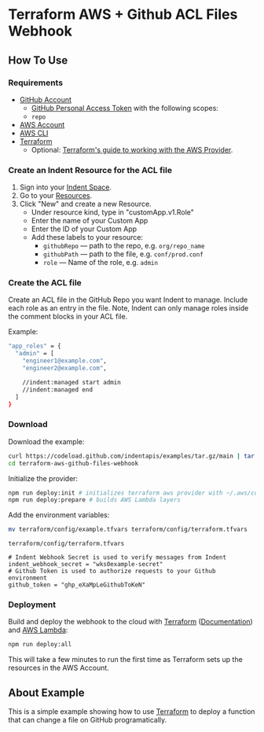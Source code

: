 # Terraform AWS + Github ACL Files Webhook

## How To Use

### Requirements

- [GitHub Account](https://github.com)
  - [GitHub Personal Access Token](https://docs.github.com/en/github/authenticating-to-github/keeping-your-account-and-data-secure/creating-a-personal-access-token) with the following scopes:
  - `repo`
- [AWS Account](https://aws.amazon.com)
- [AWS CLI](https://docs.aws.amazon.com/cli/latest/userguide/cli-configure-quickstart.html)
- [Terraform](https://learn.hashicorp.com/collections/terraform/aws-get-started)
  - Optional: [Terraform's guide to working with the AWS Provider](https://learn.hashicorp.com/collections/terraform/aws-get-started).

### Create an Indent Resource for the ACL file

1. Sign into your [Indent Space](https://indent.com/spaces).
1. Go to your [Resources](https://indent.com/spaces?next=/manage/spaces/[space]/resources/new).
1. Click "New" and create a new Resource.
   - Under resource kind, type in "customApp.v1.Role"
   - Enter the name of your Custom App
   - Enter the ID of your Custom App
   - Add these labels to your resource:
     - `githubRepo` &mdash; path to the repo, e.g. `org/repo_name`
     - `githubPath` &mdash; path to the file, e.g. `conf/prod.conf`
     - `role` &mdash; Name of the role, e.g. `admin`

### Create the ACL file

Create an ACL file in the GitHub Repo you want Indent to manage. Include each role as an entry in the file. Note, Indent can only manage roles inside the comment blocks in your ACL file.

Example:

```bash
"app_roles" = {
  "admin" = [
    "engineer1@example.com",
    "engineer2@example.com",

    //indent:managed start admin
    //indent:managed end
  ]
}
```

### Download

Download the example:

```bash
curl https://codeload.github.com/indentapis/examples/tar.gz/main | tar -xz --strip=3 examples-main/webhooks/change/terraform-aws-github-files-webhook
cd terraform-aws-github-files-webhook
```

Initialize the provider:

```bash
npm run deploy:init # initializes terraform aws provider with ~/.aws/config
npm run deploy:prepare # builds AWS Lambda layers
```

Add the environment variables:

```bash
mv terraform/config/example.tfvars terraform/config/terraform.tfvars
```

`terraform/config/terraform.tfvars`

```hcl
# Indent Webhook Secret is used to verify messages from Indent
indent_webhook_secret = "wks0example-secret"
# Github Token is used to authorize requests to your Github environment
github_token = "ghp_eXaMpLeGithubToKeN"
```

### Deployment

Build and deploy the webhook to the cloud with [Terraform](https://terraform.io) ([Documentation](https://terraform.io/docs/)) and [AWS Lambda](https://aws.amazon.com/lambda/):

```bash
npm run deploy:all
```

This will take a few minutes to run the first time as Terraform sets up the resources in the AWS Account.

## About Example

This is a simple example showing how to use [Terraform](https://terraform.io) to deploy a function that can change a file on GitHub programatically.
